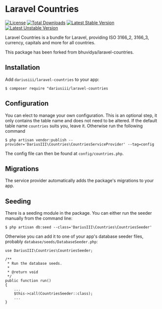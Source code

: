 # Laravel Countries

[![License](https://poser.pugx.org/dariusiii/laravel-countries/license?format=flat-square)](https://packagist.org/packages/dariusiii/laravel-countries)
[![Total Downloads](https://poser.pugx.org/dariusiii/laravel-countries/downloads?format=flat-square)](https://packagist.org/packages/dariusiii/laravel-countries)
[![Latest Stable Version](https://poser.pugx.org/dariusiii/laravel-countries/v/stable?format=flat-square)](https://packagist.org/packages/dariusiii/laravel-countries)
[![Latest Unstable Version](https://poser.pugx.org/dariusiii/laravel-countries/v/unstable?format=flat-square)](https://packagist.org/packages/dariusiii/laravel-countries)


Laravel Countries is a bundle for Laravel, providing ISO 3166_2, 3166_3, currency, capitals and more for all countries.

This package has been forked from bhuvidya/laravel-countries.

## Installation

Add `dariusiii/laravel-countries` to your app:

    $ composer require "dariusiii/laravel-countries


## Configuration

You can elect to manage your own configuration. This is an optional step, it only contains the table name and does
not need to be altered. If the default table name `countries` suits you, leave it. Otherwise run the following command

    $ php artisan vendor:publish --provider='DariusIII\Countries\CountriesServiceProvider' --tag=config

The config file can then be found at `config/countries.php`.


## Migrations

The service provider automatically adds the package's migrations to your app.


## Seeding

There is a seeding module in the package. You can either run the seeder manually from the command line:

    $ php artisan db:seed --class='DariusIII\Countries\CountriesSeeder'

Otherwise you can add it to one of your app's database seeder files, probably `database/seeds/DatabaseSeeder.php`:

    use DariusIII\Countries\CountriesSeeder;

    /**  
     * Run the database seeds.
     *    
     * @return void 
     */ 
    public function run()
    {        
        ...
        $this->call(CountriesSeeder::class);
        ...
    }

